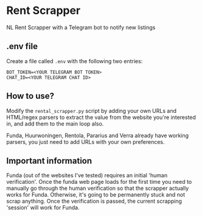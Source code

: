 # Rent Scrapper
NL Rent Scrapper with a Telegram bot to notify new listings

## .env file
Create a file called `.env` with the following two entries:
```
BOT_TOKEN=<YOUR TELEGRAM BOT TOKEN>
CHAT_ID=<YOUR TELEGRAM CHAT ID>
```

## How to use?
Modify the `rental_scrapper.py` script by adding your own URLs and HTML/regex parsers to extract the value from the website you're interested in, and add them to the main loop also.


Funda, Huurwoningen, Rentola, Pararius and Verra already have working parsers, you just need to add URLs with your own preferences.

## Important information
Funda (out of the websites I've tested) requires an initial 'human verification'. Once the funda web page loads for the first time you need to manually go through the human verification so that the scrapper actually works for Funda. Otherwise, it's going to be permanently stuck and not scrap anything. Once the verification is passed, the current scrapping 'session' will work for Funda.